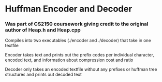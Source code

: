 # Huffman Encoder and Decoder

### Was part of CS2150 coursework giving credit to the original author of Heap.h and Heap.cpp 

Compiles into two executables (./encoder and ./decoder) that take in one textfile

Encoder takes text and prints out the prefix codes per individual character, encoded text, and information about compression cost and ratio

Decoder only takes an encoded textfile without any prefixes or huffman tree structures and prints out decoded text
